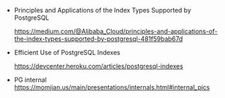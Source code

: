 
- Principles and Applications of the Index Types Supported by PostgreSQL

  https://medium.com/@Alibaba_Cloud/principles-and-applications-of-the-index-types-supported-by-postgresql-481f59bab67d

- Efficient Use of PostgreSQL Indexes

  https://devcenter.heroku.com/articles/postgresql-indexes

- PG internal
  https://momjian.us/main/presentations/internals.html#internal_pics
